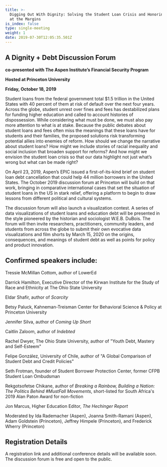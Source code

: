 ```yaml
---
title: >-
  Digging Out With Dignity: Solving the Student Loan Crisis and Honoring Meaning
  at the Margins 
is_index: false
type: single-meeting
weight: 1
date: 2019-07-30T12:05:35.501Z
---
```

## A Dignity + Debt Discussion Forum

**co-presented with The Aspen Institute’s Financial Security Program** 

**Hosted at Princeton University** 

**Friday, October 18, 2019**

Student loans from the federal government total $1.5 trillion in the United States with 40 percent of them at risk of default over the next four years. Across the globe, student unrest over fines and fees has destabilized plans for funding higher education and called to account histories of dispossession. While considering what must be done, we must also pay more attention to what is at stake. Because the public debates about student loans and fees often miss the meanings that these loans have for students and their families, the proposed solutions risk transforming potential allies into enemies of reform. How should we change the narrative about student loans? How might we include stories of racial inequality and social inclusion that broaden support for reforms? And how might we envision the student loan crisis so that our data highlight not just what’s wrong but what can be made right? 

On April 23, 2019, Aspen’s EPIC issued a first-of-its-kind brief on student loan debt cancellation that could help 44 million borrowers in the United States. The October 2019 discussion forum at Princeton will build on that work, bringing in comparative international cases that set the situation of student loans in the US in stark relief, offering a platform to begin to draw lessons from different political and cultural systems.  

The discussion forum will also launch a visualization contest. A series of data visualizations of student loans and education debt will be presented in the style pioneered by the historian and sociologist W.E.B. DuBois. The forum will then invite researchers, practitioners, community leaders, and students from across the globe to submit their own evocative data visualizations and film shorts by March 15, 2020 on the origins, consequences, and meanings of student debt as well as points for policy and product innovation.  

## **Confirmed speakers include:**

Tressie McMillan Cottom, author of LowerEd 

Darrick Hamilton,  Executive Director of the Kirwan Institute for the Study of Race and Ethnicity at The Ohio State University 

Eldar Shafir, author of _Scarcity_ 

Betsy Paluck, Kahneman-Treisman Center for Behavioral Science & Policy at Princeton University 

Jennifer Silva, author of _Coming Up Short_ 

Caitlin Zaloom, author of _Indebted_ 

Rachel Dwyer, The Ohio State University, author of "Youth Debt, Mastery and Self-Esteem" 

Felipe González, University of Chile, author of "A Global Comparison of Student Debt and Credit Policies" 

Seth Frotman, founder of Student Borrower Protection Center, former CFPB Student Loan Ombudsman 

Rekgotsofetse Chikane, author of _Breaking a Rainbow, Building a Nation: The Politics Behind #MustFall Movements_, short-listed for South Africa's 2019 Alan Paton Award for non-fiction 

Jon Marcus, Higher Education Editor, _The Hechinger Report_ 

Moderated by Ida Rademacher (Aspen), Joanna Smith-Ramani (Aspen), Adam Goldstein (Princeton), Jeffrey Himpele (Princeton), and Frederick Wherry (Princeton) 

## **Registration Details**

A registration link and additional conference details will be available soon. The discussion forum is free and open to the public.
